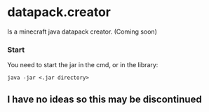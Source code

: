 # datapack.creator
Is a minecraft java datapack creator. (Coming soon)


### Start

 You need to start the jar in the cmd, or in the library:
 
 
```
java -jar <.jar directory>
```


## I have no ideas so this may be discontinued
 
